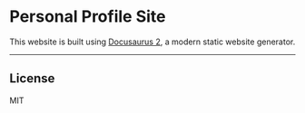 # Personal Profile Site

This website is built using [Docusaurus 2](https://docusaurus.io/), a modern static website generator.

---

## License

MIT
